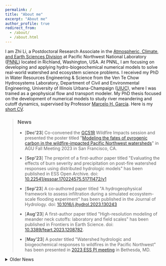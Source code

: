 ```yaml
---
permalink: /
title: "About me"
excerpt: "About me"
author_profile: true
redirect_from: 
  - /about/
  - /about.html
---
```


I am Zhi Li, a Postdoctoral Research Associate in the [Atmospheric, Climate, and Earth Sciences Division](https://www.pnnl.gov/atmospheric-climate-and-earth-sciences-division) at Pacific Northwest National Laboratory ([PNNL](https://www.pnnl.gov/)) located in Richland, Washington, USA. At PNNL, I am focusing on developing and applying hydro-biogeochemical numerical models to solve real-world watershed and ecosystem science problems. I received my PhD in Water Resources Engineering & Science from the Ven Te Chow Hydrosystems Laboratory, Department of Civil and Environmental Engineering, University of Illinois Urbana-Champaign ([UIUC](https://illinois.edu/)), where I was trained as a geophysical flow and transport modeler. My PhD thesis focused on the development of numerical models to study river meandering and cutoff dynamics, supervised by Professor [Marcelo H. García](https://cee.illinois.edu/directory/profile/mhgarcia). Here is my [short CV](https://zhilihydro.github.io/cv/).

> ### News
>  - [**Dec'23**] Co-convened the [GC51R](https://agu.confex.com/agu/fm23/meetingapp.cgi/Session/189180) Wildfire Impacts session and presented the poster titled "[Modeling the fates of pyrogenic carbon in the wildfire-impacted Pacific Northwest watersheds](https://agu.confex.com/agu/fm23/meetingapp.cgi/Paper/1355112)" in AGU Fall Meeting 2023 in San Francisco, CA. 
>
>  - [**Sep'23**] The preprint of a first-author paper titled "Evaluating the effects of burn severity and precipitation on post-fire watershed responses using distributed hydrologic models" has been published in ESS Open Archive. doi: [10.22541/essoar.170224575.51711472/v1](https://doi.org/10.22541/essoar.170224575.51711472/v1)
>
>  - [**Sep'23**] A co-authored paper titled "A hydrogeophysical framework to assess infiltration during a simulated ecosystem-scale flooding experiment" has been published in the Journal of Hydrology. doi: [10.1016/j.jhydrol.2023.130243](https://doi.org/10.1016/j.jhydrol.2023.130243)
>
>  - [**Aug'23**] A first-author paper titled "High-resolution modeling of meander neck cutoffs: laboratory and field scales" has been published in Frontiers in Earth Science. doi: [10.3389/feart.2023.1208782](https://doi.org/10.3389/feart.2023.1208782). 
>
>  - [**May'23**] A poster titled "Watershed hydrologic and biogeochemical responses to wildfires in the Pacific Northwest" has been presented in [2023 ESS PI meeting](https://web.cvent.com/event/530c166c-8680-4f65-a27a-574ac7dda464/summary) in Bethesda, MD. 


<details>
  <summary>Older News</summary>

<ul>
  <li>[<b>Dec'22</b>] A poster titled "Evaluating the transport of wildfire-induced pyrogenic nutrients in a grassland-shrub dominant watershed using a high-res numerical model" has been presented in AGU Fall Meeting 2022.</li>
  <li>[<b>Dec'22</b>] A poster titled "Obtaining synthetic riverbed topography of meandering rivers from satellite imagery: a case study of the Tallahatchie River, Mississippi" has been presented in AGU Fall Meeting 2022.</li>
  <li>[<b>Mar'22</b>] I start working as a Postdoctoral Research Associate at Pacific Northwest National Laboratory (PNNL).</li>
  <li>[<b>Feb'22</b>] I successfully defended my doctoral thesis.</li>
  <li>[<b>Fall'21</b>] Paper accepted! Our paper titled "Impact of Lake Michigan Water Level Rise on Complex Bidirectional Flow in the Chicago Area Waterway System (CAWS)" has been accpeted for publication in the Journal of Great Lakes Research. doi: 10.1016/j.jglr.2021.10.008</li>
  <li>[<b>Fall'21</b>] A co-authored abstract titled "An integrated river planform and sandbar detection tool based on Google Earth Engine and its application in the Yazoo-Mississippi Delta with high-resolution satellite images" has been accepted by AGU Fall Meeting 2021. Paper Number: H15M-1191.</li>
  <li>[<b>Spring'21</b>] Obtained the Graduate College Mentoring Certificate, "In recognition of completion of the Illinois Graduate Mentoring Program".</li>
  <li>[<b>Spring'21</b>] The pyRiverBed paper has been accepted for publication in Computers & Geosciences. doi: 10.1016/j.cageo.2021.104755</li>
</ul>  

</details>
